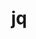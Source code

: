 ---
title: "jq"
layout: cache
categories: [package, v0.18.0]
meta: {"versions": ["1.6"], "compilers": ["gcc@=7.5.0"], "oss": ["ubuntu18.04"], "platforms": ["linux"], "targets": ["x86_64"], "stacks": ["e4s", "root"], "num_specs": 1, "num_specs_by_stack": {"root": 1, "e4s": 1}}
spec_details: [{"hash": "wnd6vwzxfy6krxtspwg56fhewnz6xygm", "compiler": "gcc@=7.5.0", "versions": ["1.6"], "os": "ubuntu18.04", "platform": "linux", "target": "x86_64", "variants": [], "stacks": ["root", "e4s"], "size": "-", "tarball": "https://binaries.spack.io/v0.18.0/build_cache/linux-ubuntu18.04-x86_64/gcc-7.5.0/jq-1.6/linux-ubuntu18.04-x86_64-gcc-7.5.0-jq-1.6-wnd6vwzxfy6krxtspwg56fhewnz6xygm.spack"}]
---